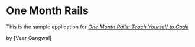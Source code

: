   # One Month Rails

  This is the sample application for
  [*One Month Rails: Teach Yourself to Code*](http://onemonthrails.com)

  by [Veer Gangwal]